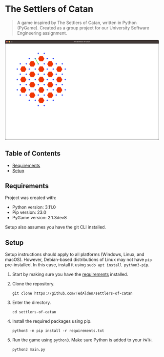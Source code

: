 # The Settlers of Catan

> A game inspired by The Settlers of Catan, written in Python (PyGame). Created as a group project for our University Software Engineering assignment.

![Game screenshot](screenshot.png)

## Table of Contents

- [Requirements](#requirements)
- [Setup](#setup)

## Requirements

Project was created with:

- Python version: 3.11.0
- Pip version: 23.0
- PyGame version: 2.1.3dev8

Setup also assumes you have the git CLI installed.

## Setup

Setup instructions should apply to all platforms (Windows, Linux, and macOS). However, Debian-based distributions of Linux may not have `pip` pre-installed. In this case, install it using `sudo apt install python3-pip`.

1. Start by making sure you have the [requirements](#requirements) installed.

2. Clone the repository.

    ```
    git clone https://github.com/TedAlden/settlers-of-catan
    ```

3. Enter the directory.

    ```
    cd settlers-of-catan
    ```

4. Install the required packages using pip.

    ```
    python3 -m pip install -r requirements.txt
    ```

5. Run the game using `python3`. Make sure Python is added to your `PATH`.

    ```
    python3 main.py
    ```